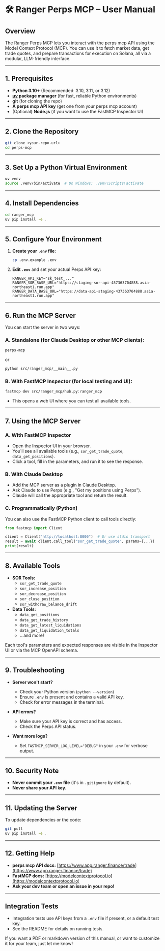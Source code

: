 # 🛠️ Ranger Perps MCP – User Manual

## Overview

The Ranger Perps MCP lets you interact with the perps mcp API using the Model Context Protocol (MCP). You can use it to fetch market data, get trade quotes, and prepare transactions for execution on Solana, all via a modular, LLM-friendly interface.

---

## 1. **Prerequisites**

- **Python 3.10+** (Recommended: 3.10, 3.11, or 3.12)
- **[uv](https://github.com/astral-sh/uv) package manager** (for fast, reliable Python environments)
- **git** (for cloning the repo)
- **A perps mcp API key** (get one from your perps mcp account)
- (Optional) **Node.js** (if you want to use the FastMCP Inspector UI)

---

## 2. **Clone the Repository**

```bash
git clone <your-repo-url>
cd perps-mcp
```

---

## 3. **Set Up a Python Virtual Environment**

```bash
uv venv
source .venv/bin/activate  # On Windows: .venv\Scripts\activate
```

---

## 4. **Install Dependencies**

```bash
cd ranger_mcp
uv pip install -e .
```

---

## 5. **Configure Your Environment**

1. **Create your `.env` file:**
   ```bash
   cp .env.example .env
   ```
2. **Edit `.env`** and set your actual Perps API key:
   ```
   RANGER_API_KEY="sk_test_..."
   RANGER_SOR_BASE_URL="https://staging-sor-api-437363704888.asia-northeast1.run.app"
   RANGER_DATA_BASE_URL="https://data-api-staging-437363704888.asia-northeast1.run.app"
   ```

---

## 6. **Run the MCP Server**

You can start the server in two ways:

### **A. Standalone (for Claude Desktop or other MCP clients):**

```bash
perps-mcp
```

or

```bash
python src/ranger_mcp/__main__.py
```

### **B. With FastMCP Inspector (for local testing and UI):**

```bash
fastmcp dev src/ranger_mcp/hub.py:ranger_mcp
```

- This opens a web UI where you can test all available tools.

---

## 7. **Using the MCP Server**

### **A. With FastMCP Inspector**

- Open the Inspector UI in your browser.
- You'll see all available tools (e.g., `sor_get_trade_quote`, `data_get_positions`).
- Click a tool, fill in the parameters, and run it to see the response.

### **B. With Claude Desktop**

- Add the MCP server as a plugin in Claude Desktop.
- Ask Claude to use Perps (e.g., "Get my positions using Perps").
- Claude will call the appropriate tool and return the result.

### **C. Programmatically (Python)**

You can also use the FastMCP Python client to call tools directly:

```python
from fastmcp import Client

client = Client("http://localhost:8000")  # Or use stdio transport
result = await client.call_tool("sor_get_trade_quote", params={...})
print(result)
```

---

## 8. **Available Tools**

- **SOR Tools:**
  - `sor_get_trade_quote`
  - `sor_increase_position`
  - `sor_decrease_position`
  - `sor_close_position`
  - `sor_withdraw_balance_drift`
- **Data Tools:**
  - `data_get_positions`
  - `data_get_trade_history`
  - `data_get_latest_liquidations`
  - `data_get_liquidation_totals`
  - ...and more!

Each tool's parameters and expected responses are visible in the Inspector UI or via the MCP OpenAPI schema.

---

## 9. **Troubleshooting**

- **Server won't start?**

  - Check your Python version (`python --version`)
  - Ensure `.env` is present and contains a valid API key.
  - Check for error messages in the terminal.

- **API errors?**

  - Make sure your API key is correct and has access.
  - Check the Perps API status.

- **Want more logs?**
  - Set `FASTMCP_SERVER_LOG_LEVEL="DEBUG"` in your `.env` for verbose output.

---

## 10. **Security Note**

- **Never commit your `.env` file** (it's in `.gitignore` by default).
- **Never share your API key**.

---

## 11. **Updating the Server**

To update dependencies or the code:

```bash
git pull
uv pip install -e .
```

---

## 12. **Getting Help**

- **perps mcp API docs:** [https://www.app.ranger.finance/trade](https://www.app.ranger.finance/trade)
- **FastMCP docs:** [https://modelcontextprotocol.io](https://modelcontextprotocol.io)
- **Ask your dev team or open an issue in your repo!**

---

## Integration Tests

- Integration tests use API keys from a `.env` file if present, or a default test key.
- See the README for details on running tests.

If you want a PDF or markdown version of this manual, or want to customize it for your team, just let me know!
